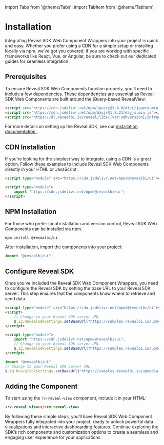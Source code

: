 import Tabs from '@theme/Tabs';
import TabItem from '@theme/TabItem';

# Installation

Integrating Reveal SDK Web Component Wrappers into your project is quick and easy. Whether you prefer using a CDN for a simple setup or installing locally via npm, we’ve got you covered. If you are working with specific frameworks like React, Vue, or Angular, be sure to check out our dedicated guides for seamless integration.

## Prerequisites

To ensure Reveal SDK Web Components function properly, you’ll need to include a few dependencies. These dependencies are essential as Reveal SDK Web Components are built around the jQuery-based RevealView:

```html
<script src="https://cdn.jsdelivr.net/npm/jquery@3.6.0/dist/jquery.min.js"></script>
<script src="https://cdn.jsdelivr.net/npm/dayjs@1.8.21/dayjs.min.js"></script>
<script src="https://dl.revealbi.io/reveal/libs/[var:sdkVersion]/infragistics.reveal.js"></script>
```

For more details on setting up the Reveal SDK, see our [installation documentation.](../install-client-sdk.md).

## CDN Installation

If you're looking for the simplest way to integrate, using a CDN is a great option. Follow these examples to include Reveal SDK Web Components directly in your HTML or JavaScript.

<Tabs>
<TabItem value="html" label="HTML" default>

```html
<script type="module" src="https://cdn.jsdelivr.net/npm/@revealbi/ui"></script>
```

</TabItem>

<TabItem value="js" label="JavaScript">

```html
<script type="module">
    import "https://cdn.jsdelivr.net/npm/@revealbi/ui";
</script>
```

</TabItem>
</Tabs>

## NPM Installation

For those who prefer local installation and version control, Reveal SDK Web Components can be installed via npm.
```bash npm2yarn
npm install @revealbi/ui
```

After installation, import the components into your project:
```js
import "@revealbi/ui";
```

## Configure Reveal SDK

Once you’ve included the Reveal SDK Web Component Wrappers, you need to configure the Reveal SDK by setting the base URL to your Reveal SDK server. This step ensures that the components know where to retrieve and send data.

<Tabs>
<TabItem value="html" label="CDN-HTML" default>

```html
<script type="module" src="https://cdn.jsdelivr.net/npm/@revealbi/ui"></script>
<script>
    // Change to your Reveal SDK server URL
    $.ig.RevealSdkSettings.setBaseUrl("https://samples.revealbi.io/upmedia-backend/reveal-api/");
</script>
```

</TabItem>

<TabItem value="js" label="CDN-JavaScript" default>

```html
<script type="module">
    import "https://cdn.jsdelivr.net/npm/@revealbi/ui";
    // Change to your Reveal SDK server URL
    $.ig.RevealSdkSettings.setBaseUrl("https://samples.revealbi.io/upmedia-backend/reveal-api/");
</script>
```

</TabItem>

<TabItem value="npm" label="NPM">

```js
import "@revealbi/ui";
// Change to your Reveal SDK server URL
$.ig.RevealSdkSettings.setBaseUrl("https://samples.revealbi.io/upmedia-backend/reveal-api/");
```

</TabItem>
</Tabs>

## Adding the Component

To start using the `rv-reveal-view` component, include it in your HTML:
```html
<rv-reveal-view></<rv-reveal-view>
```

By following these simple steps, you’ll have Reveal SDK Web Component Wrappers fully integrated into your project, ready to unlock powerful data visualizations and interactive dashboarding features. Continue exploring the SDK’s rich components and customization options to create a seamless and engaging user experience for your applications.